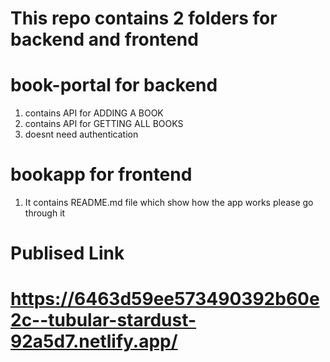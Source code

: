 # This repo contains 2 folders for backend and frontend

# book-portal for backend
1. contains API for ADDING A BOOK 
2. contains API for GETTING ALL BOOKS
3. doesnt need authentication

# bookapp for frontend
1. It contains README.md file which show how the app works please go through it

# Publised Link
# https://6463d59ee573490392b60e2c--tubular-stardust-92a5d7.netlify.app/
